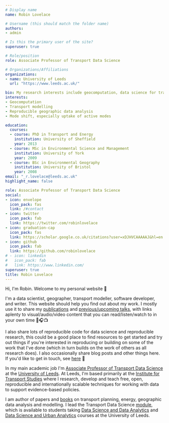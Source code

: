 ```yaml
---
# Display name
name: Robin Lovelace

# Username (this should match the folder name)
authors:
- admin

# Is this the primary user of the site?
superuser: true

# Role/position
role: Associate Professor of Transport Data Science

# Organizations/Affiliations
organizations:
- name: University of Leeds
  url: "https://www.leeds.ac.uk/"

bio: My research interests include geocomputation, data science for transport applications, active travel uptake and decarbonising transport systems
interests:
- Geocomputation
- Transport modelling
- Reproducible geographic data analysis
- Mode shift, especially uptake of active modes

education:
  courses:
  - course: PhD in Transport and Energy
    institution: University of Sheffield
    year: 2013
  - course: MSc in Environmental Science and Management
    institution: University of York
    year: 2009
  - course: BSc in Environmental Geography
    institution: University of Bristol
    year: 2008
email: "_r.lovelace@leeds.ac.uk"
highlight_name: false

role: Associate Professor of Transport Data Science
social:
- icon: envelope
  icon_pack: fas
  link: /#contact
- icon: twitter
  icon_pack: fab
  link: https://twitter.com/robinlovelace
- icon: graduation-cap
  icon_pack: fas
  link: https://scholar.google.co.uk/citations?user=xDJHVCAAAAAJ&hl=en
- icon: github
  icon_pack: fab
  link: https://github.com/robinlovelace
# - icon: linkedin
#   icon_pack: fab
#   link: https://www.linkedin.com/
superuser: true
title: Robin Lovelace
---
```


Hi, I'm Robin.
Welcome to my personal website 🎉

I'm a data scientist, geographer, transport modeller, software developer, and writer.
This website should help you find out about my work.
I mostly use it to share my [publications](https://www.robinlovelace.net/#featured) and [previous/upcoming talks](https://www.robinlovelace.net/#talks), with links aplenty to visual/audio/video content that you can read/listen/watch to in your own time 📖🎧📺

I also share lots of reproducible code for data science and reproducible research, this could be a good place to find resources to get started and try out things if you're interested in reproducing or building on some of the work that I've done (which in turn builds on the work of others as all research does).
I also occasionally share blog posts and other things here.
If you'd like to get in touch, see [here](https://www.robinlovelace.net/#contact) 🚀

In my main academic job I'm [Associate Professor of Transport Data Science](https://environment.leeds.ac.uk/transport/staff/953/dr-robin-lovelace) at the [University of Leeds](https://www.leeds.ac.uk/).
At Leeds, I'm based primarily at the [Institute for Transport Studies](https://environment.leeds.ac.uk/transport) where I research, develop and teach free, open, reproducible and internationally scalable techniques for working with data to support evidence-based policies.

I am author of papers and [books](https://www.robinlovelace.net/publication/#5) on transport planning, energy, geographic data analysis and modelling.
I lead the Transport Data Science [module](https://github.com/ITSLeeds/TDS), which is available to students taking [Data Science and Data Analytics](https://courses.leeds.ac.uk/i071/data-science-and-analytics-msc) and [Data Science and Urban Analytics](https://courses.leeds.ac.uk/j135/urban-data-science-and-analytics-msc) courses at the University of Leeds.

<!--
I am a big advocate of education and lifelong learning, but also of the power of technology and science to improve the world.
A good example of this 'planning support systems' that can help invest funds more effectively to meet public policy objectives, e.g. for a zero carbon economy and to improve health and wellbeing through physical activity.
I am the lead developer of the Propensity to Cycle Tool (which is publicly available at [www.pct.bike](https://www.pct.bike)), which is used by dozens of local governments to plan and prioritise strategic cycle networks, and have seen first-hand how strong evidence generated through transparent data analysis processes (and other sources) can impact the world.

As of 2021 that is my calling and I hope this website provides useful/interesting/fun information/methods/ideas, especially in the realms of geographic data visualisation and transport planning.

Knowledge is power.
Through my work I aim to empower people working or studying for public benefit with tools to better understand and change the world around them.
Broadly defined, data science is about generating information, insight and ultimately knowledge from a range of data sources.
-->

